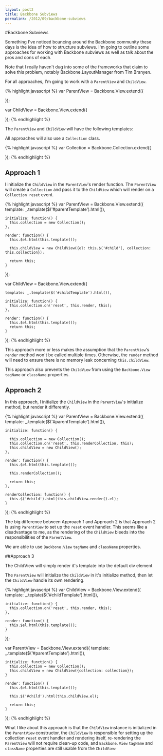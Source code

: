 ```yaml
---
layout: post2
title: Backbone Subviews
permalink: /2012/09/backbone-subviews
---
```


#Backbone Subviews

Something I've noticed bouncing around the Backbone community these days is the idea of how to structure subviews. I'm going to outline some approaches for working with Backbone subviews as well as talk about the pros and cons of each.

Note that I really haven't dug into some of the frameworks that claim to solve this problem, notably Backbone.LayoutManager from Tim Branyen.

For all approaches, I'm going to work with a `ParentView` and `ChildView`.

{% highlight javascript %}
  var ParentView = Backbone.View.extend({

  });

  var ChildView = Backbone.View.extend({

  });
{% endhighlight %}

The `ParentView` and `ChildView` will have the following templates:


  <script type="text/template" id="parentTemplate">
    <p>This is a parent</p>
    <div id="child"></div>
  </script>

  <script type="text/template" id="childTemplate">
    <p>This is a child</p>
  </script>

All approaches will also use a `Collection` class.

{% highlight javascript %}
  var Collection = Backbone.Collection.extend({

  });
{% endhighlight %}

## Approach 1

I initialize the `ChildView` in the `ParentView`'s render function. The `ParentView` will create a `Collection` and pass it to the `ChildView` which will render on a `Collection reset` event.

{% highlight javascript %}
  var ParentView = Backbone.View.extend({
    template: _.template($('#parentTemplate').html()),

    initialize: function() {
      this.collection = new Collection();
    },

    render: function() {
      this.$el.html(this.template());

      this.childView = new ChildView({el: this.$('#child'), collection: this.collection});

      return this;
    }
  });

  var ChildView = Backbone.View.extend({

    template: _.template($('#childTemplate').html()),

    initialize: function() {
      this.collection.on('reset', this.render, this);
    },

    render: function() {
      this.$el.html(this.template());
      return this;
    }
  });
{% endhighlight %}

This approach more or less makes the assumption that the `ParentView`'s `render` method won't be called multiple times. Otherwise, the `render` method will need to ensure there is no memory leak concerning `this.childView`.

This approach also prevents the `ChildView` from using the `Backbone.View` `tagName` or `className` properties.

## Approach 2

In this approach, I initialize the `ChildView` in the `ParentView`'s initialize method, but render it differently.

{% highlight javascript %}
  var ParentView = Backbone.View.extend({
    template: _.template($('#parentTemplate').html()),

    initialize: function() {

      this.collection = new Collection();
      this.collection.on('reset', this.renderCollection, this);
      this.childView = new ChildView();
    },

    render: function() {
      this.$el.html(this.template());

      this.renderCollection();

      return this;
    },

    renderCollection: function() {
      this.$('#child').html(this.childView.render().el);
    }
  });
{% endhighlight %}

The big difference between Approach 1 and Approach 2 is that Approach 2 is using `ParentView` to set up the `reset` event handler. This seems like a disadvantage to me, as the rendering of the `ChildView` bleeds into the responsibilities of the `ParentView`.

We are able to use `Backbone.View` `tagName` and `className` properties.

##Approach 3

The ChildView will simply render it's template into the default div element

The `ParentView` will initialize the `ChildView` in it's initialize method, then let the `ChildView` handle its own rendering.

{% highlight javascript %}
  var ChildView = Backbone.View.extend({
    template: _.teplate($('#childTemplate').html()),

    initialize: function() {
      this.collection.on('reset', this.render, this);
    },

    render: function() {
      this.$el.html(this.template());
    }
  });

  var ParentView = Backbone.View.extend({
    template: _.template($('#parentTemplate').html()),

    initialize: function() {
      this.collection = new Collection();
      this.childView = new ChildView({collection: collection});
    }

    render: function() {
      this.$el.html(this.template());

      this.$('#child').html(this.childView.el);

      return this;
    }
  });
{% endhighlight %}

What I like about this approach is that the `ChildView` instance is initialized in the `ParentView` constructor, the `ChildView` is responsible for setting up the collection `reset` event handler and rendering itself, re-rendering the `ParentView` will not require clean-up code, and `Backbone.View` `tagName` and `className` properties are still usable from the `ChildView`